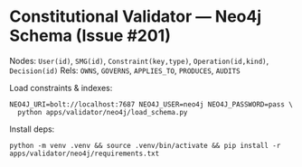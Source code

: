 # Constitutional Validator — Neo4j Schema (Issue #201)

Nodes: `User(id)`, `SMG(id)`, `Constraint(key,type)`, `Operation(id,kind)`, `Decision(id)`
Rels: `OWNS`, `GOVERNS`, `APPLIES_TO`, `PRODUCES`, `AUDITS`

Load constraints & indexes:

    NEO4J_URI=bolt://localhost:7687 NEO4J_USER=neo4j NEO4J_PASSWORD=pass \
      python apps/validator/neo4j/load_schema.py

Install deps:

    python -m venv .venv && source .venv/bin/activate && pip install -r apps/validator/neo4j/requirements.txt
